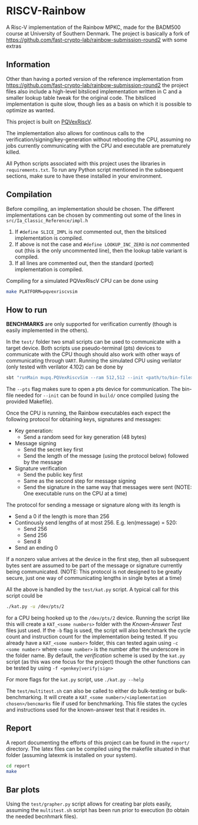 # RISCV-Rainbow 
A Risc-V implementation of the Rainbow MPKC, made for the BADM500 course at University of Southern Denmark. The project is basically a fork of https://github.com/fast-crypto-lab/rainbow-submission-round2 with some extras
  
## Information   
Other than having a ported version of the reference implementation from
https://github.com/fast-crypto-lab/rainbow-submission-round2 
the project files also include a high-level bitsliced implementation written in C and a smaller lookup table tweak for the original code. The bitsliced implementation is quite slow, though lies as a basis on which it is possible to optimize as wanted.


This project is built on [PQVexRiscV](https://github.com/mupq/pqriscv-vexriscv).

The implementation also allows for continous calls to the verification/signing/key-generation without rebooting the CPU, assuming no jobs currently communicating with the CPU and executable are prematurely killed.

All Python scripts associated with this project uses the libraries in `requirements.txt`. To run any Python script mentioned in the subsequent sections, make sure to have these installed in your environment.

## Compilation
Before compiling, an implementation should be chosen. The different implementations can be chosen by commenting out some of the lines in `src/Ia_Classic_Reference/impl.h`
1. If `#define SLICE_IMPL` is *not* commented out, then the bitsliced implementation is compiled.
2. If above is not the case and `#define LOOKUP_INC_ZERO` is *not* commented out (this is the only uncommented line), then the lookup table variant is compiled.
3. If all lines are commented out, then the standard (ported) implementation is compiled.

Compiling for a simulated PQVexRiscV CPU can be done using
```bash
make PLATFORM=pqvexriscvsim
```

## How to run
**BENCHMARKS** are only supported for verification currently (though is easily implemented in the others).

In the `test/` folder two small scripts can be used to communicate with a target device. Both scripts use pseudo-terminal (pts) devices to communicate with the CPU though should also work with other ways of communicating through `UART`. Running the simulated CPU using verilator (only tested with verilator 4.102) can be done by
```bash
sbt "runMain mupq.PQVexRiscvSim --ram 512,512 --init <path/to/bin-file> --pts"
```
The `--pts` flag makes sure to open a pts device for communication. The bin-file needed for `--init` can be found in `build/` once compiled (using the provided Makefile).

Once the CPU is running, the Rainbow executables each expect the following protocol for obtaining keys, signatures and messages:
* Key generation:
  * Send a random seed for key generation (48 bytes)
* Message signing
  * Send the secret key first
  * Send the length of the message (using the protocol below) followed by the message
* Signature verification
  * Send the public key first
  * Same as the second step for message signing
  * Send the signature in the same way that messages were sent
(NOTE: One executable runs on the CPU at a time)

The protocol for sending a message or signature along with its length is
* Send a 0 if the length is more than 256
* Continously send lengths of at most 256. E.g. len(message) = 520:
  * Send 256
  * Send 256
  * Send 8
* Send an ending 0

If a nonzero value arrives at the device in the first step, then all subsequent bytes sent are assumed to be part of the message or signature currently being communicated. (NOTE: This protocol is not designed to be greatly secure, just one way of communicating lengths in single bytes at a time)

All the above is handled by the `test/kat.py` script. A typical call for this script could be
```bash
./kat.py -u /dev/pts/2
```
 for a CPU being hooked up to  the `/dev/pts/2` device. Running the script like this will create a `KAT_<some numbers>` folder with the *Known-Answer Test* files just used. If the `-b` flag is used, the script will also benchmark the cycle count and instruction count for the implementation being tested. If you already have a `KAT_<some number>` folder, this can tested again using `-c <some number>` where `<some number>` is the number after the underscore in the folder name. By default, the *verification* scheme is used by the `kat.py` script (as this was one focus for the project) though the other functions can be tested by using `-f <genkey|verify|sign>`
  
For more flags for the `kat.py` script, use `./kat.py --help`
  
The `test/multitest.sh` can also be called to either do bulk-testing or bulk-benchmarking. It will create a `KAT_<some number>/<implementation chosen>/bencmarks` file if used for benchmarking. This file states the cycles and instructions used for the known-answer test that it resides in. 

## Report  
A report documenting the efforts of this project can be found in the `report/` directory. The latex files can be compiled using the makefile situated in that folder (assuming latexmk is installed on your system).
```bash 
cd report 
make
```
  
## Bar plots
Using the `test/grapher.py` script allows for creating bar plots easily, assuming the `multitest.sh` script has been run prior to execution (to obtain the needed becnhmark files).
